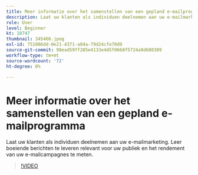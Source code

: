 ```yaml
---
title: Meer informatie over het samenstellen van een gepland e-mailprogramma
description: Laat uw klanten als individuen deelnemen aan uw e-mailmarketing. Leer boeiende berichten te leveren relevant voor uw publiek en het rendement van uw e-mailcampagnes te meten.
role: User
level: Beginner
kt: 10747
thumbnail: 345466.jpeg
exl-id: 751006dd-0e21-4371-a04a-79d24cfe70d9
source-git-commit: 98ead59ff285e4133e4d5f0668f5724a9d680309
workflow-type: tm+mt
source-wordcount: '72'
ht-degree: 0%

---
```


# Meer informatie over het samenstellen van een gepland e-mailprogramma

Laat uw klanten als individuen deelnemen aan uw e-mailmarketing. Leer boeiende berichten te leveren relevant voor uw publiek en het rendement van uw e-mailcampagnes te meten.

>[!VIDEO](https://video.tv.adobe.com/v/345466/?quality=12&learn=on)
